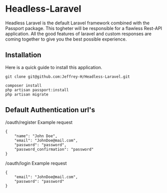 # Headless-Laravel

Headless Laravel is the default Laravel framework combined with the Passport package. This togheter will be responsible for a flawless Rest-API application. All the good features of laravel and custom responses are coming together to give you the best possible experience.

## Installation

Here is a quick guide to install this application.
```
git clone git@github.com:Jeffrey-H/Headless-Laravel.git

composer install
php artisan passport:install
php artisan migrate
```

## Default Authentication url's

/oauth/register
Example request
```
{
    "name": "John Doe",
    "email": "JohnDoe@mail.com",
    "password": "password",
    "password_confirmation": "password"
}
```

/oauth/login
Example request
```
{
    "email": "JohnDoe@mail.com",
    "password": "password"
}
```
